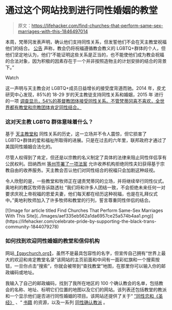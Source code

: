 # 通过这个网站找到进行同性婚姻的教堂

> 原文：<https://lifehacker.com/find-churches-that-perform-same-sex-marriages-with-this-1846497014>

本周，梵蒂冈发表声明，确认他们支持同性关系，但发誓他们不会在天主教堂祝福他们的结合。 [公告](https://press.vatican.va/content/salastampa/en/bollettino/pubblico/2021/03/15/210315b.html) 声称，教会仍将祝福遵循教会教义的 LGBTQ+群体的个人，但他们坚定地认为，他们“不能证明这些关系是正当的，也不能使他们成为教会祝福的合法对象，因为积极的因素存在于一个并非按照造物主的计划安排的结合的背景下。”

Watch

这一声明与天主教会对 LGBTQ+成员日益增长的接受度背道而驰。2014 年，皮尤研究中心发现，85%的 18-29 岁的天主教徒支持同性关系和婚姻，2015 年 进行的一项 [调查显示，54%的基督教团体接受同性关系。不管梵蒂冈喜不喜欢，全世界都有教堂和宗教团体肯定同性结合。](https://www.pewresearch.org/fact-tank/2015/12/18/most-u-s-christian-groups-grow-more-accepting-of-homosexuality/)

### 这对天主教 LGBTQ 群体意味着什么？

基于 [天主教堂和](https://www.hrc.org/resources/stances-of-faiths-on-lgbt-issues-roman-catholic-church) 同性关系的历史，这一立场并不令人震惊，但它损害了 LGBTQ+群体的爱和福祉所取得的进展。只是在过去的六年里，联邦政府才通过了美国同性婚姻合法化的。

尽管人权得到了肯定，但还是以宗教的名义制定了具体的法律来阻止同性伴侣享有公民权利。田纳西州 [等州签署了一项法案](https://www.usatoday.com/story/news/nation/2020/01/24/tennessee-gay-adoption-gov-bill-lee-signs-anti-lgbt-measure/4570788002/) 允许收养机构拒绝同性夫妇获得基于宗教自由的收养服务。天主教会否认他们对同性结合的祝福只会加剧这种歧视。

令人欣慰的是，一些教堂和牧师正在谴责梵蒂冈的立场，并将继续举行同性仪式。奥地利的教区牧师告诉路透社 “我们将和许多人团结一致，不会拒绝未来任何一对要求庆祝上帝祝福的恩爱夫妻，他们每天都在经历这种祝福，也是在礼拜仪式中。”奥地利牧师加入了许多牧师和教堂的行列，誓言尊重同性伴侣的结合。

<aside data-commerce-source="inset" class="sc-16a0mhj-2 gAjHzr">[![Image for article titled Find Churches That Perform Same-Sex Marriages With This Site](../Images/aef335eb562a1da6957ce25a574b4aa1.png)](https://lifehacker.com/celebrate-pride-by-supporting-the-black-trans-community-1844079278)</aside>

### 如何找到欢迎同性婚姻的教堂和信仰机构

网站[【gaychurch.org】](https://www.gaychurch.org/)，虽然不是最具包容性的名字，但宣传自己拥有“世界上最大的欢迎和肯定教堂名录”该网站的主页前面和中间有一面彩虹旗和一个搜索按钮，一旦你点击“搜索”，你就会被带到“查找教堂”地图，在那里你可以输入你的邮政编码或地址。

我输入了自己的邮政编码，找到了我所在地区的 100 个确认教会的名单，包括教会的名称、地址、标明它们位置的地图以及它们的网站。该列表还包括教堂的教派和一个显示他们是否进行同性婚姻的项目。该网站还提供了关于“ [”同性恋和《圣经》](https://www.gaychurch.org/homosexuality-and-the-bible/) 、“ [书籍](https://www.gaychurch.org/bookstore/) 的资源，以及一系列 [同性确认教派](https://www.gaychurch.org/affirming-denominations/) 。